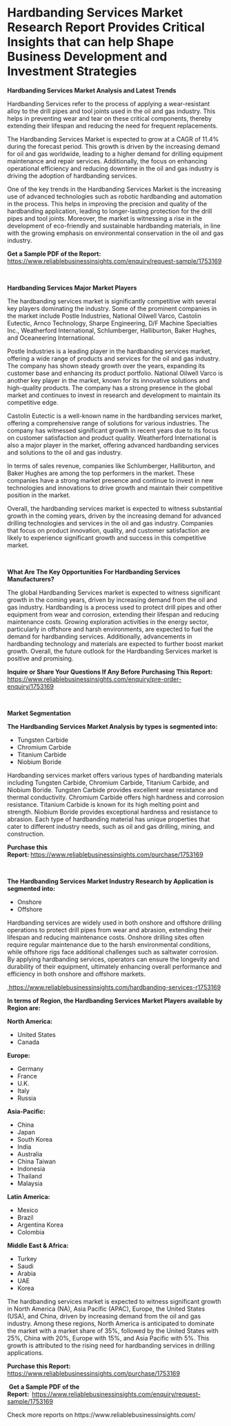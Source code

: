 <p><h1>Hardbanding Services Market Research Report Provides Critical Insights that can help Shape Business Development and Investment Strategies</h1></p><p><strong>Hardbanding Services Market Analysis and Latest Trends</strong></p>
<p><p>Hardbanding Services refer to the process of applying a wear-resistant alloy to the drill pipes and tool joints used in the oil and gas industry. This helps in preventing wear and tear on these critical components, thereby extending their lifespan and reducing the need for frequent replacements.</p><p>The Hardbanding Services Market is expected to grow at a CAGR of 11.4% during the forecast period. This growth is driven by the increasing demand for oil and gas worldwide, leading to a higher demand for drilling equipment maintenance and repair services. Additionally, the focus on enhancing operational efficiency and reducing downtime in the oil and gas industry is driving the adoption of hardbanding services.</p><p>One of the key trends in the Hardbanding Services Market is the increasing use of advanced technologies such as robotic hardbanding and automation in the process. This helps in improving the precision and quality of the hardbanding application, leading to longer-lasting protection for the drill pipes and tool joints. Moreover, the market is witnessing a rise in the development of eco-friendly and sustainable hardbanding materials, in line with the growing emphasis on environmental conservation in the oil and gas industry.</p></p>
<p><strong>Get a Sample PDF of the Report:&nbsp;</strong> <a href="https://www.reliablebusinessinsights.com/enquiry/request-sample/1753169">https://www.reliablebusinessinsights.com/enquiry/request-sample/1753169</a></p>
<p>&nbsp;</p>
<p><strong>Hardbanding Services Major Market Players</strong></p>
<p><p>The hardbanding services market is significantly competitive with several key players dominating the industry. Some of the prominent companies in the market include Postle Industries, National Oilwell Varco, Castolin Eutectic, Arnco Technology, Sharpe Engineering, D/F Machine Specialties Inc., Weatherford International, Schlumberger, Halliburton, Baker Hughes, and Oceaneering International.</p><p>Postle Industries is a leading player in the hardbanding services market, offering a wide range of products and services for the oil and gas industry. The company has shown steady growth over the years, expanding its customer base and enhancing its product portfolio. National Oilwell Varco is another key player in the market, known for its innovative solutions and high-quality products. The company has a strong presence in the global market and continues to invest in research and development to maintain its competitive edge.</p><p>Castolin Eutectic is a well-known name in the hardbanding services market, offering a comprehensive range of solutions for various industries. The company has witnessed significant growth in recent years due to its focus on customer satisfaction and product quality. Weatherford International is also a major player in the market, offering advanced hardbanding services and solutions to the oil and gas industry.</p><p>In terms of sales revenue, companies like Schlumberger, Halliburton, and Baker Hughes are among the top performers in the market. These companies have a strong market presence and continue to invest in new technologies and innovations to drive growth and maintain their competitive position in the market.</p><p>Overall, the hardbanding services market is expected to witness substantial growth in the coming years, driven by the increasing demand for advanced drilling technologies and services in the oil and gas industry. Companies that focus on product innovation, quality, and customer satisfaction are likely to experience significant growth and success in this competitive market.</p></p>
<p>&nbsp;</p>
<p><strong>What Are The Key Opportunities For Hardbanding Services Manufacturers?</strong></p>
<p><p>The global Hardbanding Services market is expected to witness significant growth in the coming years, driven by increasing demand from the oil and gas industry. Hardbanding is a process used to protect drill pipes and other equipment from wear and corrosion, extending their lifespan and reducing maintenance costs. Growing exploration activities in the energy sector, particularly in offshore and harsh environments, are expected to fuel the demand for hardbanding services. Additionally, advancements in hardbanding technology and materials are expected to further boost market growth. Overall, the future outlook for the Hardbanding Services market is positive and promising.</p></p>
<p><strong>Inquire or Share Your Questions If Any Before Purchasing This Report:</strong> <a href="https://www.reliablebusinessinsights.com/enquiry/pre-order-enquiry/1753169">https://www.reliablebusinessinsights.com/enquiry/pre-order-enquiry/1753169</a></p>
<p>&nbsp;</p>
<p><strong>Market Segmentation</strong></p>
<p><strong>The Hardbanding Services Market Analysis by types is segmented into:</strong></p>
<p><ul><li>Tungsten Carbide</li><li>Chromium Carbide</li><li>Titanium Carbide</li><li>Niobium Boride</li></ul></p>
<p><p>Hardbanding services market offers various types of hardbanding materials including Tungsten Carbide, Chromium Carbide, Titanium Carbide, and Niobium Boride. Tungsten Carbide provides excellent wear resistance and thermal conductivity. Chromium Carbide offers high hardness and corrosion resistance. Titanium Carbide is known for its high melting point and strength. Niobium Boride provides exceptional hardness and resistance to abrasion. Each type of hardbanding material has unique properties that cater to different industry needs, such as oil and gas drilling, mining, and construction.</p></p>
<p><strong>Purchase this Report:&nbsp;</strong><a href="https://www.reliablebusinessinsights.com/purchase/1753169">https://www.reliablebusinessinsights.com/purchase/1753169</a></p>
<p>&nbsp;</p>
<p><strong>The Hardbanding Services Market Industry Research by Application is segmented into:</strong></p>
<p><ul><li>Onshore</li><li>Offshore</li></ul></p>
<p><p>Hardbanding services are widely used in both onshore and offshore drilling operations to protect drill pipes from wear and abrasion, extending their lifespan and reducing maintenance costs. Onshore drilling sites often require regular maintenance due to the harsh environmental conditions, while offshore rigs face additional challenges such as saltwater corrosion. By applying hardbanding services, operators can ensure the longevity and durability of their equipment, ultimately enhancing overall performance and efficiency in both onshore and offshore markets.</p></p>
<p><a href="https://www.reliablebusinessinsights.com/hardbanding-services-r1753169">&nbsp;https://www.reliablebusinessinsights.com/hardbanding-services-r1753169</a></p>
<p><strong>In terms of Region, the Hardbanding Services Market Players available by Region are:</strong></p>
<p>
    <p> <strong> North America: </strong>
        <ul>
            <li>United States</li>
            <li>Canada</li>
        </ul>
        </p> 
    <p> <strong> Europe: </strong>
        <ul>
            <li>Germany</li>
            <li>France</li>
            <li>U.K.</li>
            <li>Italy</li>
            <li>Russia</li>
        </ul>
        </p> 
    <p> <strong> Asia-Pacific: </strong>
        <ul>
            <li>China</li>
            <li>Japan</li>
            <li>South Korea</li>
            <li>India</li>
            <li>Australia</li>
            <li>China Taiwan</li>
            <li>Indonesia</li>
            <li>Thailand</li>
            <li>Malaysia</li>
        </ul>
        </p> 
    <p> <strong> Latin America: </strong>
        <ul>
            <li>Mexico</li>
            <li>Brazil</li>
            <li>Argentina Korea</li>
            <li>Colombia</li>
        </ul>
        </p> 
    <p> <strong> Middle East & Africa: </strong>
        <ul>
            <li>Turkey</li>
            <li>Saudi</li>
            <li>Arabia</li>
            <li>UAE</li>
            <li>Korea</li>
        </ul>
    </p>
    </p>
<p><p>The hardbanding services market is expected to witness significant growth in North America (NA), Asia Pacific (APAC), Europe, the United States (USA), and China, driven by increasing demand from the oil and gas industry. Among these regions, North America is anticipated to dominate the market with a market share of 35%, followed by the United States with 25%, China with 20%, Europe with 15%, and Asia Pacific with 5%. This growth is attributed to the rising need for hardbanding services in drilling applications.</p></p>
<p><strong>Purchase this Report: </strong><a href="https://www.reliablebusinessinsights.com/purchase/1753169">https://www.reliablebusinessinsights.com/purchase/1753169</a></p>
<p>&nbsp;<strong>Get a Sample PDF of the Report:&nbsp;&nbsp;</strong><a href="https://www.reliablebusinessinsights.com/enquiry/request-sample/1753169">https://www.reliablebusinessinsights.com/enquiry/request-sample/1753169</a></p>
<p><strong></strong></p>
<p>Check more reports on https://www.reliablebusinessinsights.com/</p>